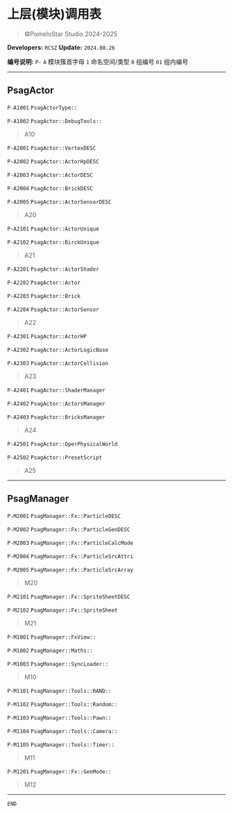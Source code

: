 # 上层(模块)调用表
> ©PomeloStar Studio 2024-2025

__Developers:__ ```RCSZ``` __Update:__ ```2024.08.26```

__编号说明:__ `P-` `A` 模块簇首字母 `1` 命名空间/类型 `0` 组编号 `01` 组内编号

---

## PsagActor

`P-A1001` ```PsagActorType::```

`P-A1002` ```PsagActor::DebugTools::```

> A10

`P-A2001` ```PsagActor::VertexDESC```

`P-A2002` ```PsagActor::ActorHpDESC```

`P-A2003` ```PsagActor::ActorDESC```

`P-A2004` ```PsagActor::BrickDESC```

`P-A2005` ```PsagActor::ActorSensorDESC```

> A20

`P-A2101` ```PsagActor::ActorUnique```

`P-A2102` ```PsagActor::BirckUnique```

> A21

`P-A2201` ```PsagActor::ActorShader```

`P-A2202` ```PsagActor::Actor```

`P-A2203` ```PsagActor::Brick```

`P-A2204` ```PsagActor::ActorSensor```

> A22

`P-A2301` ```PsagActor::ActorHP```

`P-A2302` ```PsagActor::ActorLogicBase```

`P-A2303` ```PsagActor::ActorCollision```

> A23

`P-A2401` ```PsagActor::ShaderManager```

`P-A2402` ```PsagActor::ActorsManager```

`P-A2403` ```PsagActor::BricksManager```

> A24

`P-A2501` ```PsagActor::OperPhysicalWorld```

`P-A2502` ```PsagActor::PresetScript```

> A25

---

## PsagManager

`P-M2001` ```PsagManager::Fx::ParticleDESC```

`P-M2002` ```PsagManager::Fx::ParticleGenDESC```

`P-M2003` ```PsagManager::Fx::ParticleCalcMode```

`P-M2004` ```PsagManager::Fx::ParticleSrcAttri```

`P-M2005` ```PsagManager::Fx::ParticleSrcArray```

> M20

`P-M2101` ```PsagManager::Fx::SpriteSheetDESC```

`P-M2102` ```PsagManager::Fx::SpriteSheet```

> M21

`P-M1001` ```PsagManager::FxView::```

`P-M1002` ```PsagManager::Maths::```

`P-M1003` ```PsagManager::SyncLoader::```

> M10

`P-M1101` ```PsagManager::Tools::RAND::```

`P-M1102` ```PsagManager::Tools::Random::```

`P-M1103` ```PsagManager::Tools::Pawn::```

`P-M1104` ```PsagManager::Tools::Camera::```

`P-M1105` ```PsagManager::Tools::Timer::```

> M11

`P-M1201` ```PsagManager::Fx::GenMode::```

> M12

---

`END`